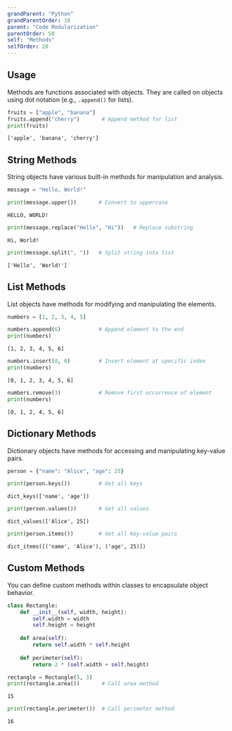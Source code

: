 ```yaml
---
grandParent: "Python"
grandParentOrder: 10
parent: "Code Modularization"
parentOrder: 50
self: "Methods"
selfOrder: 20
---
```


## Usage
Methods are functions associated with objects. They are called on objects using dot notation (e.g., `.append()` for lists).

```python
fruits = ["apple", "banana"]
fruits.append("cherry")       # Append method for list
print(fruits)
```
```output
['apple', 'banana', 'cherry']
```

## String Methods
String objects have various built-in methods for manipulation and analysis.

```python
message = "Hello, World!"
```

```python
print(message.upper())       # Convert to uppercase
```
```output
HELLO, WORLD!
```

```python
print(message.replace("Hello", "Hi"))   # Replace substring
```
```output
Hi, World!
```

```python
print(message.split(", "))   # Split string into list
```
```output
['Hello', 'World!']
```

## List Methods
List objects have methods for modifying and manipulating the elements.

```python
numbers = [1, 2, 3, 4, 5]
```

```python
numbers.append(6)            # Append element to the end
print(numbers)
```
```output
[1, 2, 3, 4, 5, 6]
```

```python
numbers.insert(0, 0)         # Insert element at specific index
print(numbers)
```
```output
[0, 1, 2, 3, 4, 5, 6]
```

```python
numbers.remove(3)            # Remove first occurrence of element
print(numbers)
```
```output
[0, 1, 2, 4, 5, 6]
```

## Dictionary Methods
Dictionary objects have methods for accessing and manipulating key-value pairs.

```python
person = {"name": "Alice", "age": 25}
```

```python
print(person.keys())         # Get all keys
```
```output
dict_keys(['name', 'age'])
```

```python
print(person.values())       # Get all values
```
```output
dict_values(['Alice', 25])
```

```python
print(person.items())        # Get all key-value pairs
```
```output
dict_items([('name', 'Alice'), ('age', 25)])
```

## Custom Methods
You can define custom methods within classes to encapsulate object behavior.

```python
class Rectangle:
    def __init__(self, width, height):
        self.width = width
        self.height = height
        
    def area(self):
        return self.width * self.height
        
    def perimeter(self):
        return 2 * (self.width + self.height)
```

```python
rectangle = Rectangle(5, 3)
print(rectangle.area())       # Call area method
```
```output
15
```

```python
print(rectangle.perimeter())  # Call perimeter method
```
```output
16
```

